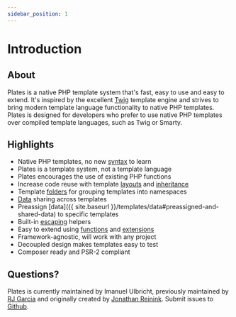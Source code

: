 ```yaml
---
sidebar_position: 1
---
```


# Introduction

## About

Plates is a native PHP template system that's fast, easy to use and easy to extend. It's inspired by the
excellent [Twig](http://twig.sensiolabs.org/) template engine and strives to bring modern template language
functionality to native PHP templates. Plates is designed for developers who prefer to use native PHP templates over
compiled template languages, such as Twig or Smarty.

## Highlights

- Native PHP templates, no new [syntax](templates/syntax.md) to learn
- Plates is a template system, not a template language
- Plates encourages the use of existing PHP functions
- Increase code reuse with template [layouts](templates/layouts.md) and [inheritance](templates/inheritance.md)
- Template [folders](engine/folders.md) for grouping templates into namespaces
- [Data](templates/data.md) sharing across templates
- Preassign [data]({{ site.baseurl }}/templates/data#preassigned-and-shared-data) to specific templates
- Built-in [escaping](templates/escaping.md) helpers
- Easy to extend using [functions](engine/functions.md) and [extensions](engine/extensions.md)
- Framework-agnostic, will work with any project
- Decoupled design makes templates easy to test
- Composer ready and PSR-2 compliant

## Questions?

Plates is currently maintained by Imanuel Ulbricht, previously maintained by [RJ Garcia](https://twitter.com/ragboyjr)
and originally created by [Jonathan Reinink](https://twitter.com/reinink). Submit issues
to [Github](https://github.com/Jinya-CMS/plates/issues).
